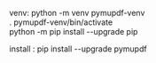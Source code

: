 venv: 
python -m venv pymupdf-venv  
. pymupdf-venv/bin/activate  
python -m pip install --upgrade pip

install :
pip install --upgrade pymupdf